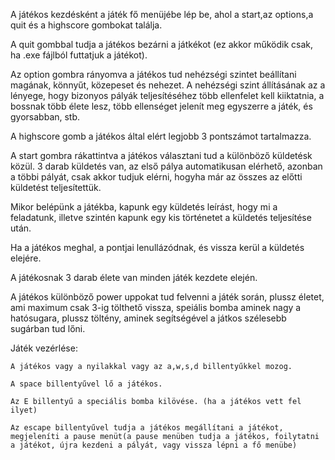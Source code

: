 A játékos kezdésként a játék fő menüjébe lép be, ahol a start,az options,a quit és a highscore gombokat találja.

A quit gombbal tudja a játékos bezárni a játkékot (ez akkor működik csak, ha .exe fájlból futtatjuk a játékot).

Az option gombra rányomva a játékos tud nehézségi szintet beállítani magának, könnyűt, közepeset és nehezet. A nehézségi szint állításának az a lényege, hogy bizonyos pályák teljesítéséhez több ellenfelet kell kiiktatnia, a bossnak több élete lesz, több ellenséget jelenít meg egyszerre a játék, és gyorsabban, stb.

A highscore gomb a játékos által elért legjobb 3 pontszámot tartalmazza.

A start gombra rákattintva a játékos választani tud a különböző küldetésk közül. 3 darab küldetés van, az első pálya automatikusan elérhető, azonban a többi pályát, csak akkor tudjuk elérni, hogyha már az összes az előtti küldetést teljesítettük.

Mikor belépünk a játékba, kapunk egy küldetés leírást, hogy mi a feladatunk, illetve szintén kapunk egy kis történetet a küldetés teljesítése után.

Ha a játékos meghal, a pontjai lenullázódnak, és vissza kerül a küldetés elejére.

A játékosnak 3 darab élete van minden játék kezdete elején.

A játékos különböző power uppokat tud felvenni a játék során, plussz életet, ami maximum csak 3-ig tölthető vissza, speiális bomba aminek nagy a hatósugara, plussz töltény, aminek segítségével a játkos szélesebb sugárban tud lőni.

Játék vezérlése:

	A játékos vagy a nyilakkal vagy az a,w,s,d billentyűkkel mozog.

	A space billentyűvel lő a játékos.

	Az E billentyű a speciális bomba kilövése. (ha a játékos vett fel ilyet)

	Az escape billentyűvel tudja a játékos megállítani a játékot, megjeleníti a pause menüt(a pause menüben tudja a játékos, foilytatni a játékot, újra kezdeni a pályát, vagy vissza lépni a fő menübe)
